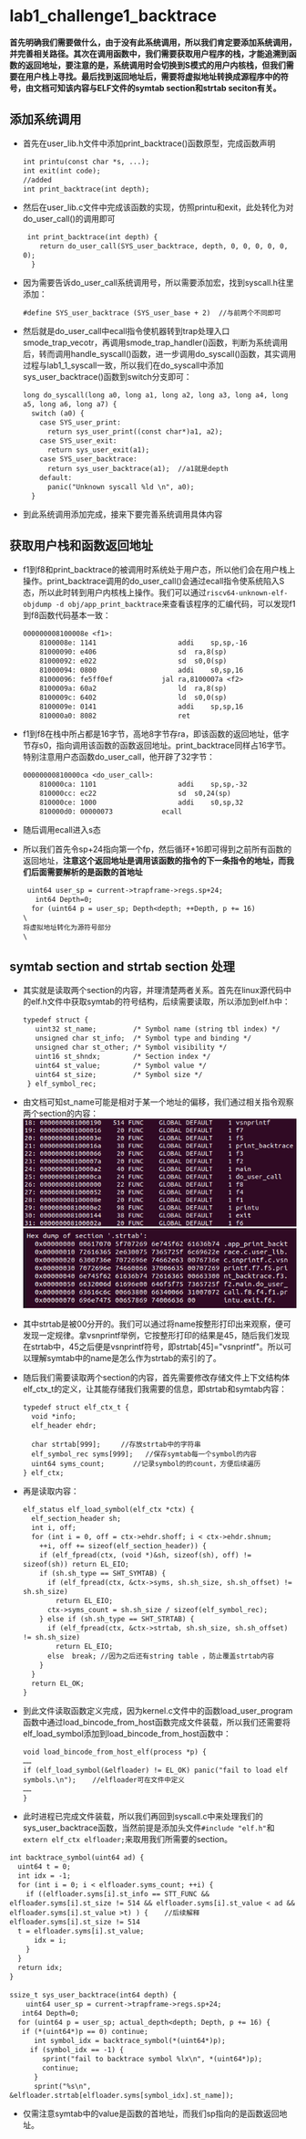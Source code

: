 # lab1_challenge1_backtrace

**首先明确我们需要做什么，由于没有此系统调用，所以我们肯定要添加系统调用，并完善相关路径。其次在调用函数中，我们需要获取用户程序的栈，才能追溯到函数的返回地址，要注意的是，系统调用时会切换到S模式的用户内核栈，但我们需要在用户栈上寻找。最后找到返回地址后，需要将虚拟地址转换成源程序中的符号，由文档可知该内容与ELF文件的symtab section和strtab seciton有关。**



## 添加系统调用

- 首先在user_lib.h文件中添加print_backtrace()函数原型，完成函数声明

  ```
  int printu(const char *s, ...);
  int exit(int code);
  //added
  int print_backtrace(int depth);
  ```

- 然后在user_lib.c文件中完成该函数的实现，仿照printu和exit，此处转化为对do_user_call()的调用即可

  ```
   int print_backtrace(int depth) {
      return do_user_call(SYS_user_backtrace, depth, 0, 0, 0, 0, 0, 0);
    }
  ```

- 因为需要告诉do_user_call系统调用号，所以需要添加宏，找到syscall.h往里添加：

  ```
  #define SYS_user_backtrace (SYS_user_base + 2)  //与前两个不同即可
  ```

- 然后就是do_user_call中ecall指令使机器转到trap处理入口smode_trap_vecotr，再调用smode_trap_handler()函数，判断为系统调用后，转而调用handle_syscall()函数，进一步调用do_syscall()函数，其实调用过程与lab1_1_syscall一致，所以我们在do_syscall中添加sys_user_backtrace()函数到switch分支即可：

  ```
  long do_syscall(long a0, long a1, long a2, long a3, long a4, long a5, long a6, long a7) {
    switch (a0) {
      case SYS_user_print:
        return sys_user_print((const char*)a1, a2);
      case SYS_user_exit:
        return sys_user_exit(a1);
      case SYS_user_backtrace:
        return sys_user_backtrace(a1);  //a1就是depth
      default:
        panic("Unknown syscall %ld \n", a0);
    }
  ```

- 到此系统调用添加完成，接来下要完善系统调用具体内容

  

## 获取用户栈和函数返回地址

- f1到f8和print_backtrace的被调用时系统处于用户态，所以他们会在用户栈上操作。print_backtrace调用的do_user_call()会通过ecall指令使系统陷入S态，所以此时转到用户内核栈上操作。我们可以通过`riscv64-unknown-elf-objdump -d obj/app_print_backtrace`来查看该程序的汇编代码，可以发现f1到f8函数代码基本一致：

  ```
  000000008100008e <f1>:
      8100008e:	1141                	addi	sp,sp,-16
      81000090:	e406                	sd	ra,8(sp)
      81000092:	e022                	sd	s0,0(sp)
      81000094:	0800                	addi	s0,sp,16
      81000096:	fe5ff0ef          	jal	ra,8100007a <f2>
      8100009a:	60a2                	ld	ra,8(sp)
      8100009c:	6402                	ld	s0,0(sp)
      8100009e:	0141                	addi	sp,sp,16
      810000a0:	8082                	ret
  ```

- f1到f8在栈中所占都是16字节，高地8字节存ra，即该函数的返回地址，低字节存s0，指向调用该函数的函数返回地址。print_backtrace同样占16字节。特别注意用户态函数do_user_call，他开辟了32字节：

  ```
  00000000810000ca <do_user_call>:
      810000ca:	1101                	addi	sp,sp,-32
      810000cc:	ec22                	sd	s0,24(sp)
      810000ce:	1000                	addi	s0,sp,32
      810000d0:	00000073          	ecall
  ```

- 随后调用ecall进入s态

- 所以我们首先令sp+24指向第一个fp，然后循环+16即可得到之前所有函数的返回地址，**注意这个返回地址是调用该函数的指令的下一条指令的地址，而我们后面需要解析的是函数的首地址**

  ```
   uint64 user_sp = current->trapframe->regs.sp+24;
     int64 Depth=0;
    for (uint64 p = user_sp; Depth<depth; ++Depth, p += 16)
  \
  将虚拟地址转化为源符号部分
  \
  ```

  

## symtab section and strtab section 处理

- 其实就是读取两个section的内容，并理清楚两者关系。首先在linux源代码中的elf.h文件中获取symtab的符号结构，后续需要读取，所以添加到elf.h中：

  ```
  typedef struct {
     uint32 st_name;         /* Symbol name (string tbl index) */
     unsigned char st_info;  /* Symbol type and binding */ 
     unsigned char st_other; /* Symbol visibility */
     uint16 st_shndx;        /* Section index */
     uint64 st_value;        /* Symbol value */
     uint64 st_size;         /* Symbol size */
   } elf_symbol_rec;
  ```

- 由文档可知st_name可能是相对于某一个地址的偏移，我们通过相关指令观察两个section的内容：
  ![image-20230309102036591](image-20230309102036591.png)
  ![image-20230309102054045](image-20230309102054045.png)

- 其中strtab是被00分开的。我们可以通过将name按整形打印出来观察，便可发现一定规律。拿vsnprintf举例，它按整形打印的结果是45，随后我们发现在strtab中，45之后便是vsnprintf符号，即strtab[45]="vsnprintf"。所以可以理解symtab中的name是怎么作为strtab的索引的了。

- 随后我们需要读取两个section的内容，首先需要修改存储文件上下文结构体elf_ctx_t的定义，让其能存储我们我需要的信息，即strtab和symtab内容：

  ```
  typedef struct elf_ctx_t {
    void *info;
    elf_header ehdr;
  
    char strtab[999];     //存放strtab中的字符串
    elf_symbol_rec syms[999];   //保存symtab每一个symbol的内容
    uint64 syms_count;       //记录symbol的的count，方便后续遍历
  } elf_ctx;
  ```

- 再是读取内容：

  ```
  elf_status elf_load_symbol(elf_ctx *ctx) {
    elf_section_header sh;
    int i, off;
    for (int i = 0, off = ctx->ehdr.shoff; i < ctx->ehdr.shnum; 
      ++i, off += sizeof(elf_section_header)) {
      if (elf_fpread(ctx, (void *)&sh, sizeof(sh), off) != sizeof(sh)) return EL_EIO;
      if (sh.sh_type == SHT_SYMTAB) {  
        if (elf_fpread(ctx, &ctx->syms, sh.sh_size, sh.sh_offset) != sh.sh_size)
          return EL_EIO;
        ctx->syms_count = sh.sh_size / sizeof(elf_symbol_rec);  
      } else if (sh.sh_type == SHT_STRTAB) {  
        if (elf_fpread(ctx, &ctx->strtab, sh.sh_size, sh.sh_offset) != sh.sh_size)
          return EL_EIO;
  		else  break; //因为之后还有string table ，防止覆盖strtab内容
      }
    }
    return EL_OK;
  }
  
  ```

- 到此文件读取函数定义完成，因为kernel.c文件中的函数load_user_program函数中通过load_bincode_from_host函数完成文件装载，所以我们还需要将elf_load_symbol添加到load_bincode_from_host函数中：

  ```
  void load_bincode_from_host_elf(process *p) {
  ……
  if (elf_load_symbol(&elfloader) != EL_OK) panic("fail to load elf symbols.\n");    //elfloader可在文件中定义
  ……
  }
  ```

-  此时进程已完成文件装载，所以我们再回到syscall.c中来处理我们的sys_user_backtrace函数，当然前提是添加头文件`#include "elf.h"`和`extern elf_ctx elfloader;`来取用我们所需要的section。

  ```
  int backtrace_symbol(uint64 ad) {
    uint64 t = 0;
    int idx = -1;
    for (int i = 0; i < elfloader.syms_count; ++i) {
      if ((elfloader.syms[i].st_info == STT_FUNC && elfloader.syms[i].st_size != 514 && elfloader.syms[i].st_value < ad && elfloader.syms[i].st_value >t) ) {    //后续解释elfloader.syms[i].st_size != 514
  	t = elfloader.syms[i].st_value; 
        idx = i;
      }
    }
    return idx;
  }
  
  ssize_t sys_user_backtrace(int64 depth) {
      uint64 user_sp = current->trapframe->regs.sp+24;
     int64 Depth=0;
    for (uint64 p = user_sp; actual_depth<depth; Depth, p += 16) {
     if (*(uint64*)p == 0) continue;
        int symbol_idx = backtrace_symbol(*(uint64*)p);
       if (symbol_idx == -1) {
          sprint("fail to backtrace symbol %lx\n", *(uint64*)p);
          continue;
        }
        sprint("%s\n", &elfloader.strtab[elfloader.syms[symbol_idx].st_name]);
  ```

- 仅需注意symtab中的value是函数的首地址，而我们sp指向的是函数返回地址。

